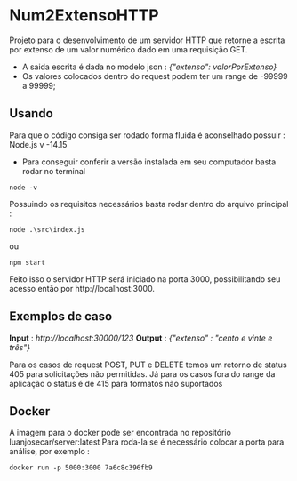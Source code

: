 
# Num2ExtensoHTTP

  Projeto para o desenvolvimento de um servidor HTTP que retorne a escrita por extenso de um valor numérico dado em uma requisição GET.
  - A saida escrita é dada no modelo json : *{"extenso": valorPorExtenso}*
  - Os valores colocados dentro do request podem ter um range de -99999 a 99999;
 
 
## Usando

  Para que o código consiga ser rodado forma fluida é aconselhado possuir :
  Node.js v -14.15
 
  - Para conseguir conferir a versão instalada em seu computador basta rodar no terminal
  
  ```shell
  node -v
  ```
  Possuindo os requisitos necessários basta rodar dentro do arquivo principal :
 
  ```shell
  node .\src\index.js
  ```
 
  ou
 
  ```shell
  npm start
  ```
 
  Feito isso o servidor HTTP será iniciado na porta 3000, possibilitando seu acesso então por http://localhost:3000.
 
## Exemplos de caso
 
  **Input** : *http://localhost:30000/123*
  **Output** : *{"extenso" : "cento e vinte e três"}*
 
 Para os casos de request POST, PUT e DELETE temos um retorno de status 405 para solicitações não permitidas. Já para os casos fora do range da aplicação o status é de 415 para formatos não suportados
 
 ## Docker
 
 A imagem para o docker pode ser encontrada no repositório luanjosecar/server:latest
 Para roda-la se é necessário colocar a porta para análise, por exemplo :
 
 ```shell
 docker run -p 5000:3000 7a6c8c396fb9
 ```
 
